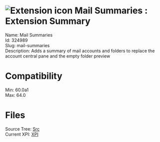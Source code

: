 # ![Extension icon](https://addons.thunderbird.net/static/img/addon-icons/default-64.png) Mail Summaries : Extension Summary

Name: Mail Summaries  
Id: 324989  
Slug: mail-summaries  
Description: Adds a summary of mail accounts and folders to replace the account central pane and the empty folder preview
  

# Compatibility
Min: 60.0a1  
Max: 64.0  

# Files

Source Tree: [Src](C:/Dev/Thunderbird/ThunderKdB/xall/x60/324989-mail-summaries/src)  
Current XPI: [XPI](C:/Dev/Thunderbird/ThunderKdB/xall/x60/324989-mail-summaries/xpi)  



